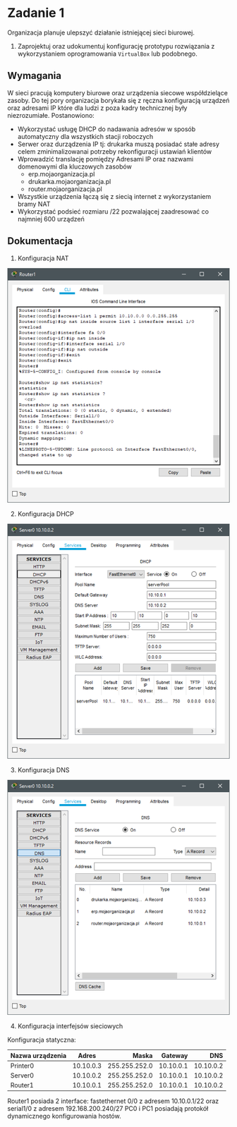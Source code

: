 # Zadanie 1

Organizacja planuje ulepszyć działanie istniejącej sieci biurowej.

1. Zaprojektuj oraz udokumentuj konfigurację prototypu rozwiązania z wykorzystaniem oprogramowania ``VirtualBox`` lub podobnego. 

## Wymagania

W sieci pracują komputery biurowe oraz urządzenia siecowe współdzielące zasoby. Do tej pory organizacja borykała się z ręczna konfiguracją urządzeń oraz adresami IP które dla ludzi z poza kadry technicznej były niezrozumiałe. Postanowiono:

* Wykorzystać usługę DHCP do nadawania adresów w sposób automatyczny dla wszystkich stacji roboczych
* Serwer oraz durządzenia IP tj: drukarka muszą posiadać stałe adresy celem zminimalizowanai potrzeby rekonfiguracji ustawiań klientów
* Wprowadzić translację pomiędzy Adresami IP oraz nazwami domenowymi dla kluczowych zasobów
   - erp.mojaorganizacja.pl
   - drukarka.mojaorganizacja.pl
   - router.mojaorganizacja.pl
* Wszystkie urządzenia łączą się z siecią internet z wykorzystaniem bramy NAT
* Wykorzystać podsieć rozmiaru /22 pozwalającej zaadresować co najmniej 600 urządzeń

## Dokumentacja
   1. Konfiguracja NAT
   
   ![zadanie 1](nat.png)
   
   2. Konfiguracja DHCP
   
   ![zadanie 1](dhcp.png)
   
   3. Konfiguracja DNS
   
   ![zadanie 1](dns.png)
   
   4. Konfiguracja interfejsów sieciowych

Konfiguracja statyczna:

| Nazwa urządzenia   | Adres | Maska     | Gateway     | DNS |
| -------------     |:-------------: | -----:       | -----:  | -----:   |
|   Printer0 | 10.10.0.3  | 255.255.252.0    | 10.10.0.1| 10.10.0.2  |
|   Server0  | 10.10.0.2 |   255.255.252.0   | 10.10.0.1  | 10.10.0.2|
|   Router1  | 10.10.0.1 | 255.255.252.0 | 10.10.0.1  | 10.10.0.2  |

Router1 posiada 2 interface: fastethernet 0/0 z adresem 10.10.0.1/22 oraz serial1/0 z adresem 192.168.200.240/27
PC0 i PC1 posiadają protokół dynamicznego konfigurowania hostów.

